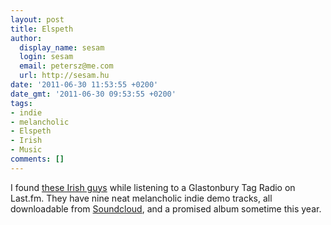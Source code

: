 ```yaml
---
layout: post
title: Elspeth
author:
  display_name: sesam
  login: sesam
  email: petersz@me.com
  url: http://sesam.hu
date: '2011-06-30 11:53:55 +0200'
date_gmt: '2011-06-30 09:53:55 +0200'
tags:
- indie
- melancholic
- Elspeth
- Irish
- Music
comments: []
---
```


I found [these Irish guys](http://www.last.fm/music/Elspeth) while listening to a Glastonbury Tag Radio on Last.fm. They have nine neat melancholic indie demo tracks, all downloadable from [Soundcloud](http://soundcloud.com/elspeth), and a promised album sometime this year.
